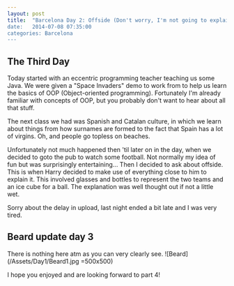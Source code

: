 ```yaml
---
layout: post
title:  "Barcelona Day 2: Offside (Don't worry, I'm not going to explain it)
date:   2014-07-08 07:35:00
categories: Barcelona
---
```


## The Third Day
Today started with an eccentric programming teacher teaching us some Java. We were given a "Space Invaders" demo to work from to help us learn the basics of OOP (Object-oriented programming). Fortunately I'm already familiar with concepts of OOP, but you probably don't want to hear about all that stuff. 

The next class we had was Spanish and Catalan culture, in which we learn about things from how surnames are formed to the fact that Spain has a lot of virgins. Oh, and people go topless on beaches. 

Unfortunately not much happened then 'til later on in the day, when we decided to goto the pub to watch some football. Not normally my idea of fun but was surprisingly entertaining... Then I decided to ask about offside. 
This is when Harry decided to make use of everything close to him to explain it. This involved glasses and bottles to represent the two teams and an ice cube for a ball. The explanation was well thought out if not a little wet. 

Sorry about the delay in upload, last night ended a bit late and I was very tired.

## Beard update day 3
There is nothing here atm as you can very clearly see.
![Beard](/Assets/Day1/Beard1.jpg =500x500)

I hope you enjoyed and are looking forward to part 4!